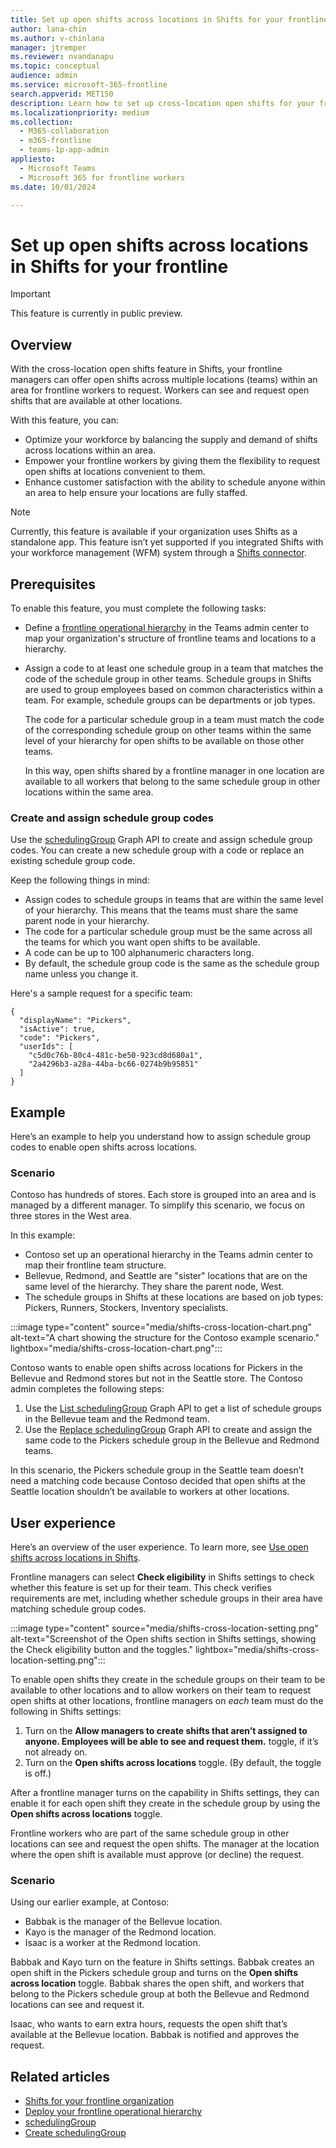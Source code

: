 ```yaml
---
title: Set up open shifts across locations in Shifts for your frontline
author: lana-chin
ms.author: v-chinlana
manager: jtremper
ms.reviewer: nvandanapu
ms.topic: conceptual
audience: admin
ms.service: microsoft-365-frontline
search.appverid: MET150
description: Learn how to set up cross-location open shifts for your frontline in Shifts. With this feature, frontline managers can offer open shifts across multiple locations for frontline workers to request, and workers can see and request open shifts at other locations.
ms.localizationpriority: medium
ms.collection: 
  - M365-collaboration
  - m365-frontline
  - teams-1p-app-admin
appliesto: 
  - Microsoft Teams
  - Microsoft 365 for frontline workers
ms.date: 10/01/2024

---
```


# Set up open shifts across locations in Shifts for your frontline

> [!IMPORTANT]
> This feature is currently in public preview.

## Overview

With the cross-location open shifts feature in Shifts, your frontline managers can offer open shifts across multiple locations (teams) within an area for frontline workers to request. Workers can see and request open shifts that are available at other locations.

With this feature, you can:

- Optimize your workforce by balancing the supply and demand of shifts across locations within an area.
- Empower your frontline workers by giving them the flexibility to request open shifts at locations convenient to them.
- Enhance customer satisfaction with the ability to schedule anyone within an area to help ensure your locations are fully staffed.

> [!NOTE]
> Currently, this feature is available if your organization uses Shifts as a standalone app. This feature isn’t yet supported if you integrated Shifts with your workforce management (WFM) system through a [Shifts connector](shifts-connectors.md).

## Prerequisites

To enable this feature, you must complete the following tasks:

- Define a [frontline operational hierarchy](deploy-frontline-operational-hierarchy.md) in the Teams admin center to map your organization's structure of frontline teams and locations to a hierarchy.
- Assign a code to at least one schedule group in a team that matches the code of the schedule group in other teams. Schedule groups in Shifts are used to group employees based on common characteristics within a team. For example, schedule groups can be departments or job types.

    The code for a particular schedule group in a team must match the code of the corresponding schedule group on other teams within the same level of your hierarchy for open shifts to be available on those other teams.

    In this way, open shifts shared by a frontline manager in one location are available to all workers that belong to the same schedule group in other locations within the same area.

### Create and assign schedule group codes

Use the [schedulingGroup](/graph/api/resources/schedulinggroup?view=graph-rest-beta) Graph API to create and assign schedule group codes. You can create a new schedule group with a code or replace an existing schedule group code.

Keep the following things in mind:

- Assign codes to schedule groups in teams that are within the same level of your hierarchy. This means that the teams must share the same parent node in your hierarchy.
- The code for a particular schedule group must be the same across all the teams for which you want open shifts to be available.
- A code can be up to 100 alphanumeric characters long.
- By default, the schedule group code is the same as the schedule group name unless you change it.

Here's a sample request for a specific team:

```http
{
  "displayName": "Pickers",
  "isActive": true,
  "code": "Pickers",
  "userIds": [
    "c5d0c76b-80c4-481c-be50-923cd8d680a1",
    "2a4296b3-a28a-44ba-bc66-0274b9b95851"
  ]
}
```

## Example

Here’s an example to help you understand how to assign schedule group codes to enable open shifts across locations.

### Scenario

Contoso has hundreds of stores. Each store is grouped into an area and is managed by a different manager. To simplify this scenario, we focus on three stores in the West area.

In this example:

- Contoso set up an operational hierarchy in the Teams admin center to map their frontline team structure.
- Bellevue, Redmond, and Seattle are "sister" locations that are on the same level of the hierarchy. They share the parent node, West.  
- The schedule groups in Shifts at these locations are based on job types: Pickers, Runners, Stockers, Inventory specialists.

:::image type="content" source="media/shifts-cross-location-chart.png" alt-text="A chart showing the structure for the Contoso example scenario." lightbox="media/shifts-cross-location-chart.png":::

Contoso wants to enable open shifts across locations for Pickers in the Bellevue and Redmond stores but not in the Seattle store. The Contoso admin completes the following steps:

1. Use the [List schedulingGroup](/graph/api/schedule-list-schedulinggroups?view=graph-rest-beta) Graph API to get a list of schedule groups in the Bellevue team and the Redmond team.
1. Use the [Replace schedulingGroup](/graph/api/schedulinggroup-put?view=graph-rest-beta) Graph API to create and assign the same code to the Pickers schedule group in the Bellevue and Redmond teams.

In this scenario, the Pickers schedule group in the Seattle team doesn’t need a matching code because Contoso decided that open shifts at the Seattle location shouldn’t be available to workers at other locations.

## User experience

Here’s an overview of the user experience. To learn more, see [Use open shifts across locations in Shifts]().

Frontline managers can select **Check eligibility** in Shifts settings to check whether this feature is set up for their team. This check verifies requirements are met, including whether schedule groups in their area have matching schedule group codes.  

:::image type="content" source="media/shifts-cross-location-setting.png" alt-text="Screenshot of the Open shifts section in Shifts settings, showing the Check eligibility button and the toggles." lightbox="media/shifts-cross-location-setting.png":::

To enable open shifts they create in the schedule groups on their team to be available to other locations and to allow workers on their team to request open shifts at other locations, frontline managers on *each* team must do the following in Shifts settings:

1. Turn on the **Allow managers to create shifts that aren’t assigned to anyone. Employees will be able to see and request them.** toggle, if it’s not already on.
1. Turn on the **Open shifts across locations** toggle. (By default, the toggle is off.)

After a frontline manager turns on the capability in Shifts settings, they can enable it for each open shift they create in the schedule group by using the **Open shifts across locations** toggle.

Frontline workers who are part of the same schedule group in other locations can see and request the open shifts. The manager at the location where the open shift is available must approve (or decline) the request. 

### Scenario

Using our earlier example, at Contoso:

- Babbak is the manager of the Bellevue location.
- Kayo is the manager of the Redmond location.
- Isaac is a worker at the Redmond location.

Babbak and Kayo turn on the feature in Shifts settings. Babbak creates an open shift in the Pickers schedule group and turns on the **Open shifts across location** toggle. Babbak shares the open shift, and workers that belong to the Pickers schedule group at both the Bellevue and Redmond locations can see and request it.

Isaac, who wants to earn extra hours, requests the open shift that’s available at the Bellevue location. Babbak is notified and approves the request.

## Related articles

- [Shifts for your frontline organization](shifts-for-teams-landing-page.md)
- [Deploy your frontline operational hierarchy](deploy-frontline-operational-hierarchy.md)
- [schedulingGroup](/graph/api/resources/schedulinggroup?view=graph-rest-beta)
- [Create schedulingGroup](/graph/api/schedule-post-schedulinggroups?view=graph-rest-beta)